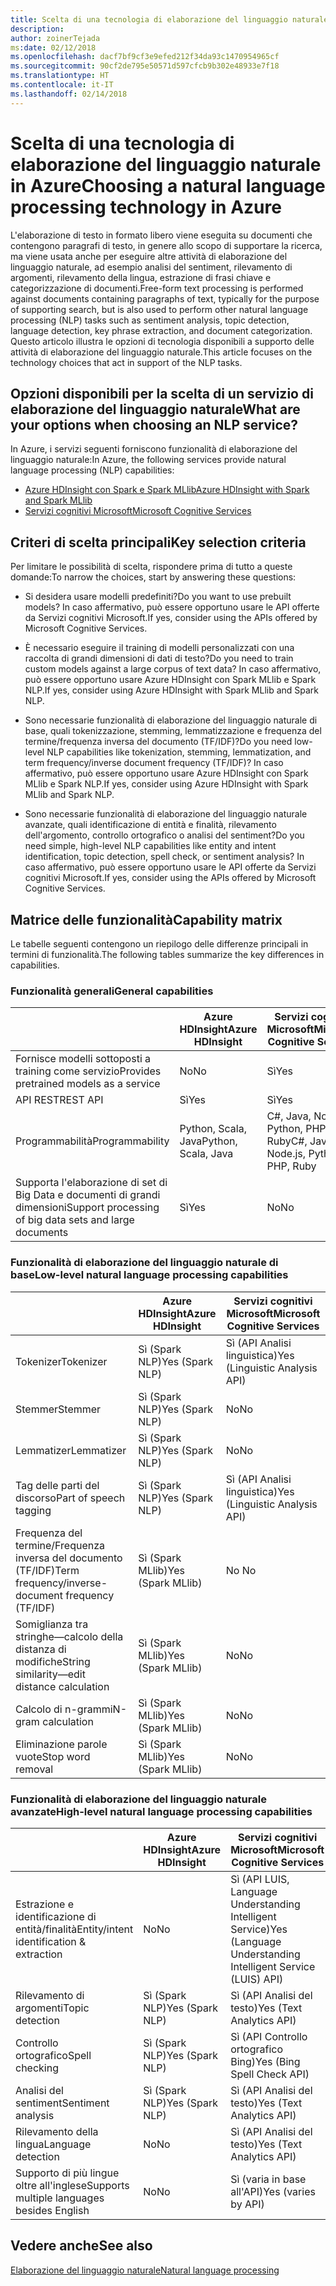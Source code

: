 ```yaml
---
title: Scelta di una tecnologia di elaborazione del linguaggio naturale
description: 
author: zoinerTejada
ms:date: 02/12/2018
ms.openlocfilehash: dacf7bf9cf3e9efed212f34da93c1470954965cf
ms.sourcegitcommit: 90cf2de795e50571d597cfcb9b302e48933e7f18
ms.translationtype: HT
ms.contentlocale: it-IT
ms.lasthandoff: 02/14/2018
---
```

# <a name="choosing-a-natural-language-processing-technology-in-azure"></a><span data-ttu-id="d21e8-102">Scelta di una tecnologia di elaborazione del linguaggio naturale in Azure</span><span class="sxs-lookup"><span data-stu-id="d21e8-102">Choosing a natural language processing technology in Azure</span></span>

<span data-ttu-id="d21e8-103">L'elaborazione di testo in formato libero viene eseguita su documenti che contengono paragrafi di testo, in genere allo scopo di supportare la ricerca, ma viene usata anche per eseguire altre attività di elaborazione del linguaggio naturale, ad esempio analisi del sentiment, rilevamento di argomenti, rilevamento della lingua, estrazione di frasi chiave e categorizzazione di documenti.</span><span class="sxs-lookup"><span data-stu-id="d21e8-103">Free-form text processing is performed against documents containing paragraphs of text, typically for the purpose of supporting search, but is also used to perform other natural language processing (NLP) tasks such as sentiment analysis, topic detection, language detection, key phrase extraction, and document categorization.</span></span> <span data-ttu-id="d21e8-104">Questo articolo illustra le opzioni di tecnologia disponibili a supporto delle attività di elaborazione del linguaggio naturale.</span><span class="sxs-lookup"><span data-stu-id="d21e8-104">This article focuses on the technology choices that act in support of the NLP tasks.</span></span>

## <a name="what-are-your-options-when-choosing-an-nlp-service"></a><span data-ttu-id="d21e8-105">Opzioni disponibili per la scelta di un servizio di elaborazione del linguaggio naturale</span><span class="sxs-lookup"><span data-stu-id="d21e8-105">What are your options when choosing an NLP service?</span></span>

<span data-ttu-id="d21e8-106">In Azure, i servizi seguenti forniscono funzionalità di elaborazione del linguaggio naturale:</span><span class="sxs-lookup"><span data-stu-id="d21e8-106">In Azure, the following services provide natural language processing (NLP) capabilities:</span></span>

- [<span data-ttu-id="d21e8-107">Azure HDInsight con Spark e Spark MLlib</span><span class="sxs-lookup"><span data-stu-id="d21e8-107">Azure HDInsight with Spark and Spark MLlib</span></span>](/azure/hdinsight/spark/apache-spark-overview)
- [<span data-ttu-id="d21e8-108">Servizi cognitivi Microsoft</span><span class="sxs-lookup"><span data-stu-id="d21e8-108">Microsoft Cognitive Services</span></span>](/azure/#pivot=products&panel=cognitive)

## <a name="key-selection-criteria"></a><span data-ttu-id="d21e8-109">Criteri di scelta principali</span><span class="sxs-lookup"><span data-stu-id="d21e8-109">Key selection criteria</span></span>

<span data-ttu-id="d21e8-110">Per limitare le possibilità di scelta, rispondere prima di tutto a queste domande:</span><span class="sxs-lookup"><span data-stu-id="d21e8-110">To narrow the choices, start by answering these questions:</span></span>

- <span data-ttu-id="d21e8-111">Si desidera usare modelli predefiniti?</span><span class="sxs-lookup"><span data-stu-id="d21e8-111">Do you want to use prebuilt models?</span></span> <span data-ttu-id="d21e8-112">In caso affermativo, può essere opportuno usare le API offerte da Servizi cognitivi Microsoft.</span><span class="sxs-lookup"><span data-stu-id="d21e8-112">If yes, consider using the APIs offered by Microsoft Cognitive Services.</span></span>

- <span data-ttu-id="d21e8-113">È necessario eseguire il training di modelli personalizzati con una raccolta di grandi dimensioni di dati di testo?</span><span class="sxs-lookup"><span data-stu-id="d21e8-113">Do you need to train custom models against a large corpus of text data?</span></span> <span data-ttu-id="d21e8-114">In caso affermativo, può essere opportuno usare Azure HDInsight con Spark MLlib e Spark NLP.</span><span class="sxs-lookup"><span data-stu-id="d21e8-114">If yes, consider using Azure HDInsight with Spark MLlib and Spark NLP.</span></span>

- <span data-ttu-id="d21e8-115">Sono necessarie funzionalità di elaborazione del linguaggio naturale di base, quali tokenizzazione, stemming, lemmatizzazione e frequenza del termine/frequenza inversa del documento (TF/IDF)?</span><span class="sxs-lookup"><span data-stu-id="d21e8-115">Do you need low-level NLP capabilities like tokenization, stemming, lemmatization, and term frequency/inverse document frequency (TF/IDF)?</span></span> <span data-ttu-id="d21e8-116">In caso affermativo, può essere opportuno usare Azure HDInsight con Spark MLlib e Spark NLP.</span><span class="sxs-lookup"><span data-stu-id="d21e8-116">If yes, consider using Azure HDInsight with Spark MLlib and Spark NLP.</span></span>

- <span data-ttu-id="d21e8-117">Sono necessarie funzionalità di elaborazione del linguaggio naturale avanzate, quali identificazione di entità e finalità, rilevamento dell'argomento, controllo ortografico o analisi del sentiment?</span><span class="sxs-lookup"><span data-stu-id="d21e8-117">Do you need simple, high-level NLP capabilities like entity and intent identification, topic detection, spell check, or sentiment analysis?</span></span> <span data-ttu-id="d21e8-118">In caso affermativo, può essere opportuno usare le API offerte da Servizi cognitivi Microsoft.</span><span class="sxs-lookup"><span data-stu-id="d21e8-118">If yes, consider using the APIs offered by Microsoft Cognitive Services.</span></span>

## <a name="capability-matrix"></a><span data-ttu-id="d21e8-119">Matrice delle funzionalità</span><span class="sxs-lookup"><span data-stu-id="d21e8-119">Capability matrix</span></span>

<span data-ttu-id="d21e8-120">Le tabelle seguenti contengono un riepilogo delle differenze principali in termini di funzionalità.</span><span class="sxs-lookup"><span data-stu-id="d21e8-120">The following tables summarize the key differences in capabilities.</span></span>  

### <a name="general-capabilities"></a><span data-ttu-id="d21e8-121">Funzionalità generali</span><span class="sxs-lookup"><span data-stu-id="d21e8-121">General capabilities</span></span>

| | <span data-ttu-id="d21e8-122">Azure HDInsight</span><span class="sxs-lookup"><span data-stu-id="d21e8-122">Azure HDInsight</span></span> | <span data-ttu-id="d21e8-123">Servizi cognitivi Microsoft</span><span class="sxs-lookup"><span data-stu-id="d21e8-123">Microsoft Cognitive Services</span></span> |
| --- | --- | --- |
| <span data-ttu-id="d21e8-124">Fornisce modelli sottoposti a training come servizio</span><span class="sxs-lookup"><span data-stu-id="d21e8-124">Provides pretrained models as a service</span></span> | <span data-ttu-id="d21e8-125">No</span><span class="sxs-lookup"><span data-stu-id="d21e8-125">No</span></span> | <span data-ttu-id="d21e8-126">Sì</span><span class="sxs-lookup"><span data-stu-id="d21e8-126">Yes</span></span> |
| <span data-ttu-id="d21e8-127">API REST</span><span class="sxs-lookup"><span data-stu-id="d21e8-127">REST API</span></span> | <span data-ttu-id="d21e8-128">Sì</span><span class="sxs-lookup"><span data-stu-id="d21e8-128">Yes</span></span> | <span data-ttu-id="d21e8-129">Sì</span><span class="sxs-lookup"><span data-stu-id="d21e8-129">Yes</span></span> |
| <span data-ttu-id="d21e8-130">Programmabilità</span><span class="sxs-lookup"><span data-stu-id="d21e8-130">Programmability</span></span> | <span data-ttu-id="d21e8-131">Python, Scala, Java</span><span class="sxs-lookup"><span data-stu-id="d21e8-131">Python, Scala, Java</span></span> | <span data-ttu-id="d21e8-132">C#, Java, Node.js, Python, PHP, Ruby</span><span class="sxs-lookup"><span data-stu-id="d21e8-132">C#, Java, Node.js, Python, PHP, Ruby</span></span> |
| <span data-ttu-id="d21e8-133">Supporta l'elaborazione di set di Big Data e documenti di grandi dimensioni</span><span class="sxs-lookup"><span data-stu-id="d21e8-133">Support processing of big data sets and large documents</span></span> | <span data-ttu-id="d21e8-134">Sì</span><span class="sxs-lookup"><span data-stu-id="d21e8-134">Yes</span></span> | <span data-ttu-id="d21e8-135">No</span><span class="sxs-lookup"><span data-stu-id="d21e8-135">No</span></span> |

### <a name="low-level-natural-language-processing-capabilities"></a><span data-ttu-id="d21e8-136">Funzionalità di elaborazione del linguaggio naturale di base</span><span class="sxs-lookup"><span data-stu-id="d21e8-136">Low-level natural language processing capabilities</span></span>

| | <span data-ttu-id="d21e8-137">Azure HDInsight</span><span class="sxs-lookup"><span data-stu-id="d21e8-137">Azure HDInsight</span></span> | <span data-ttu-id="d21e8-138">Servizi cognitivi Microsoft</span><span class="sxs-lookup"><span data-stu-id="d21e8-138">Microsoft Cognitive Services</span></span> |  
| --- | --- | --- | 
| <span data-ttu-id="d21e8-139">Tokenizer</span><span class="sxs-lookup"><span data-stu-id="d21e8-139">Tokenizer</span></span> | <span data-ttu-id="d21e8-140">Sì (Spark NLP)</span><span class="sxs-lookup"><span data-stu-id="d21e8-140">Yes (Spark NLP)</span></span> | <span data-ttu-id="d21e8-141">Sì (API Analisi linguistica)</span><span class="sxs-lookup"><span data-stu-id="d21e8-141">Yes (Linguistic Analysis API)</span></span> |
| <span data-ttu-id="d21e8-142">Stemmer</span><span class="sxs-lookup"><span data-stu-id="d21e8-142">Stemmer</span></span> | <span data-ttu-id="d21e8-143">Sì (Spark NLP)</span><span class="sxs-lookup"><span data-stu-id="d21e8-143">Yes (Spark NLP)</span></span> | <span data-ttu-id="d21e8-144">No</span><span class="sxs-lookup"><span data-stu-id="d21e8-144">No</span></span> |
| <span data-ttu-id="d21e8-145">Lemmatizer</span><span class="sxs-lookup"><span data-stu-id="d21e8-145">Lemmatizer</span></span> | <span data-ttu-id="d21e8-146">Sì (Spark NLP)</span><span class="sxs-lookup"><span data-stu-id="d21e8-146">Yes (Spark NLP)</span></span> | <span data-ttu-id="d21e8-147">No</span><span class="sxs-lookup"><span data-stu-id="d21e8-147">No</span></span> |
| <span data-ttu-id="d21e8-148">Tag delle parti del discorso</span><span class="sxs-lookup"><span data-stu-id="d21e8-148">Part of speech tagging</span></span> | <span data-ttu-id="d21e8-149">Sì (Spark NLP)</span><span class="sxs-lookup"><span data-stu-id="d21e8-149">Yes (Spark NLP)</span></span> | <span data-ttu-id="d21e8-150">Sì (API Analisi linguistica)</span><span class="sxs-lookup"><span data-stu-id="d21e8-150">Yes (Linguistic Analysis API)</span></span> |
| <span data-ttu-id="d21e8-151">Frequenza del termine/Frequenza inversa del documento (TF/IDF)</span><span class="sxs-lookup"><span data-stu-id="d21e8-151">Term frequency/inverse-document frequency (TF/IDF)</span></span> | <span data-ttu-id="d21e8-152">Sì (Spark MLlib)</span><span class="sxs-lookup"><span data-stu-id="d21e8-152">Yes (Spark MLlib)</span></span> | <span data-ttu-id="d21e8-153">No </span><span class="sxs-lookup"><span data-stu-id="d21e8-153">No</span></span> |
| <span data-ttu-id="d21e8-154">Somiglianza tra stringhe&mdash;calcolo della distanza di modifiche</span><span class="sxs-lookup"><span data-stu-id="d21e8-154">String similarity&mdash;edit distance calculation</span></span> | <span data-ttu-id="d21e8-155">Sì (Spark MLlib)</span><span class="sxs-lookup"><span data-stu-id="d21e8-155">Yes (Spark MLlib)</span></span> | <span data-ttu-id="d21e8-156">No</span><span class="sxs-lookup"><span data-stu-id="d21e8-156">No</span></span> |
| <span data-ttu-id="d21e8-157">Calcolo di n-grammi</span><span class="sxs-lookup"><span data-stu-id="d21e8-157">N-gram calculation</span></span> | <span data-ttu-id="d21e8-158">Sì (Spark MLlib)</span><span class="sxs-lookup"><span data-stu-id="d21e8-158">Yes (Spark MLlib)</span></span> | <span data-ttu-id="d21e8-159">No</span><span class="sxs-lookup"><span data-stu-id="d21e8-159">No</span></span> |
| <span data-ttu-id="d21e8-160">Eliminazione parole vuote</span><span class="sxs-lookup"><span data-stu-id="d21e8-160">Stop word removal</span></span> | <span data-ttu-id="d21e8-161">Sì (Spark MLlib)</span><span class="sxs-lookup"><span data-stu-id="d21e8-161">Yes (Spark MLlib)</span></span> | <span data-ttu-id="d21e8-162">No</span><span class="sxs-lookup"><span data-stu-id="d21e8-162">No</span></span> |

### <a name="high-level-natural-language-processing-capabilities"></a><span data-ttu-id="d21e8-163">Funzionalità di elaborazione del linguaggio naturale avanzate</span><span class="sxs-lookup"><span data-stu-id="d21e8-163">High-level natural language processing capabilities</span></span>

| | <span data-ttu-id="d21e8-164">Azure HDInsight</span><span class="sxs-lookup"><span data-stu-id="d21e8-164">Azure HDInsight</span></span> | <span data-ttu-id="d21e8-165">Servizi cognitivi Microsoft</span><span class="sxs-lookup"><span data-stu-id="d21e8-165">Microsoft Cognitive Services</span></span> |
| --- | --- | --- | 
| <span data-ttu-id="d21e8-166">Estrazione e identificazione di entità/finalità</span><span class="sxs-lookup"><span data-stu-id="d21e8-166">Entity/intent identification & extraction</span></span> | <span data-ttu-id="d21e8-167">No</span><span class="sxs-lookup"><span data-stu-id="d21e8-167">No</span></span> | <span data-ttu-id="d21e8-168">Sì (API LUIS, Language Understanding Intelligent Service)</span><span class="sxs-lookup"><span data-stu-id="d21e8-168">Yes (Language Understanding Intelligent Service (LUIS) API)</span></span> |    
| <span data-ttu-id="d21e8-169">Rilevamento di argomenti</span><span class="sxs-lookup"><span data-stu-id="d21e8-169">Topic detection</span></span> | <span data-ttu-id="d21e8-170">Sì (Spark NLP)</span><span class="sxs-lookup"><span data-stu-id="d21e8-170">Yes (Spark NLP)</span></span> | <span data-ttu-id="d21e8-171">Sì (API Analisi del testo)</span><span class="sxs-lookup"><span data-stu-id="d21e8-171">Yes (Text Analytics API)</span></span> |
| <span data-ttu-id="d21e8-172">Controllo ortografico</span><span class="sxs-lookup"><span data-stu-id="d21e8-172">Spell checking</span></span> | <span data-ttu-id="d21e8-173">Sì (Spark NLP)</span><span class="sxs-lookup"><span data-stu-id="d21e8-173">Yes (Spark NLP)</span></span> | <span data-ttu-id="d21e8-174">Sì (API Controllo ortografico Bing)</span><span class="sxs-lookup"><span data-stu-id="d21e8-174">Yes (Bing Spell Check API)</span></span> |
| <span data-ttu-id="d21e8-175">Analisi del sentiment</span><span class="sxs-lookup"><span data-stu-id="d21e8-175">Sentiment analysis</span></span> | <span data-ttu-id="d21e8-176">Sì (Spark NLP)</span><span class="sxs-lookup"><span data-stu-id="d21e8-176">Yes (Spark NLP)</span></span> | <span data-ttu-id="d21e8-177">Sì (API Analisi del testo)</span><span class="sxs-lookup"><span data-stu-id="d21e8-177">Yes (Text Analytics API)</span></span> |
| <span data-ttu-id="d21e8-178">Rilevamento della lingua</span><span class="sxs-lookup"><span data-stu-id="d21e8-178">Language detection</span></span> | <span data-ttu-id="d21e8-179">No</span><span class="sxs-lookup"><span data-stu-id="d21e8-179">No</span></span> | <span data-ttu-id="d21e8-180">Sì (API Analisi del testo)</span><span class="sxs-lookup"><span data-stu-id="d21e8-180">Yes (Text Analytics API)</span></span> |
| <span data-ttu-id="d21e8-181">Supporto di più lingue oltre all'inglese</span><span class="sxs-lookup"><span data-stu-id="d21e8-181">Supports multiple languages besides English</span></span> | <span data-ttu-id="d21e8-182">No</span><span class="sxs-lookup"><span data-stu-id="d21e8-182">No</span></span> | <span data-ttu-id="d21e8-183">Sì (varia in base all'API)</span><span class="sxs-lookup"><span data-stu-id="d21e8-183">Yes (varies by API)</span></span> |

## <a name="see-also"></a><span data-ttu-id="d21e8-184">Vedere anche</span><span class="sxs-lookup"><span data-stu-id="d21e8-184">See also</span></span>

[<span data-ttu-id="d21e8-185">Elaborazione del linguaggio naturale</span><span class="sxs-lookup"><span data-stu-id="d21e8-185">Natural language processing</span></span>](../scenarios/natural-language-processing.md)